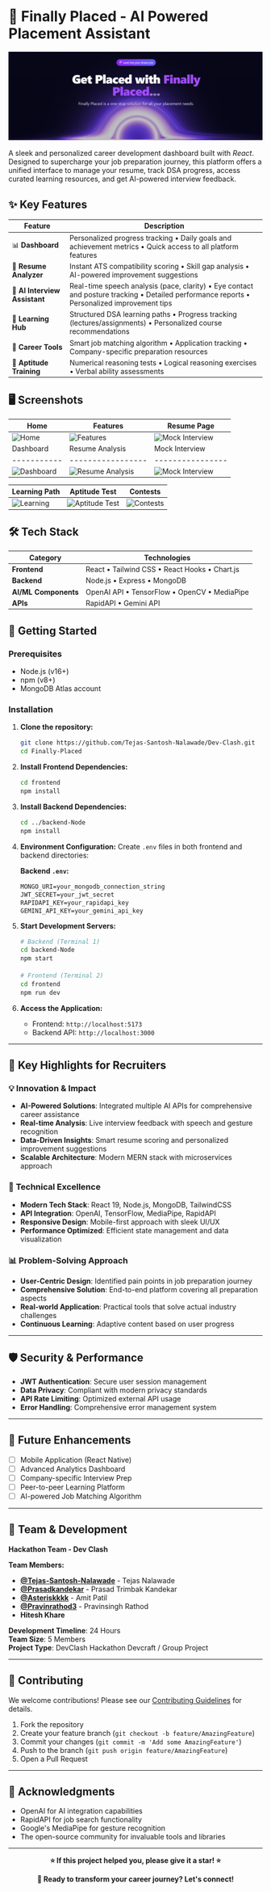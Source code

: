 # 💼 Finally Placed - AI Powered Placement Assistant

![Project Banner](./screenshots/banner.png)

A sleek and personalized career development dashboard built with *React*. Designed to supercharge your job preparation journey, this platform offers a unified interface to manage your resume, track DSA progress, access curated learning resources, and get AI-powered interview feedback.

## ✨ Key Features

| Feature | Description |
|---------|-------------|
| 📊 **Dashboard** | Personalized progress tracking • Daily goals and achievement metrics • Quick access to all platform features |
| 📄 **Resume Analyzer** | Instant ATS compatibility scoring • Skill gap analysis • AI-powered improvement suggestions |
| 🤖 **AI Interview Assistant** | Real-time speech analysis (pace, clarity) • Eye contact and posture tracking • Detailed performance reports • Personalized improvement tips |
| 🧠 **Learning Hub** | Structured DSA learning paths • Progress tracking (lectures/assignments) • Personalized course recommendations |
| 💼 **Career Tools** | Smart job matching algorithm • Application tracking • Company-specific preparation resources |
| 🧪 **Aptitude Training** | Numerical reasoning tests • Logical reasoning exercises • Verbal ability assessments |

## 🖥️ Screenshots
| Home | Features | Resume Page |
|-----------|-----------------|----------------|
| ![Home](./screenshots/home.png) | ![Features](./screenshots/features.png) | ![Mock Interview](./screenshots/resume_page.png) |
| Dashboard | Resume Analysis | Mock Interview |
|-----------|-----------------|----------------|
| ![Dashboard](./screenshots/dashboard.png) | ![Resume Analysis](./screenshots/resume.png) | ![Mock Interview](./screenshots/interview.png) |

| Learning Path | Aptitude Test | Contests |
|---------------|---------------------|---------------|
| ![Learning](./screenshots/learning.png) | ![Aptitude Test](./screenshots/apti.png) | ![Contests](./screenshots/contests.png) |

## 🛠️ Tech Stack

| Category | Technologies |
|----------|-------------|
| **Frontend** | React • Tailwind CSS • React Hooks • Chart.js |
| **Backend** | Node.js • Express • MongoDB |
| **AI/ML Components** | OpenAI API • TensorFlow • OpenCV • MediaPipe |
| **APIs** | RapidAPI • Gemini API |


## 🚀 Getting Started

### Prerequisites
- Node.js (v16+)
- npm (v8+)
- MongoDB Atlas account

### Installation
1. **Clone the repository:**
   ```bash
   git clone https://github.com/Tejas-Santosh-Nalawade/Dev-Clash.git
   cd Finally-Placed
   ```

2. **Install Frontend Dependencies:**
   ```bash
   cd frontend
   npm install
   ```

3. **Install Backend Dependencies:**
   ```bash
   cd ../backend-Node
   npm install
   ```

4. **Environment Configuration:**
   Create `.env` files in both frontend and backend directories:
   
   **Backend `.env`:**
   ```env
   MONGO_URI=your_mongodb_connection_string
   JWT_SECRET=your_jwt_secret
   RAPIDAPI_KEY=your_rapidapi_key
   GEMINI_API_KEY=your_gemini_api_key
   ```

5. **Start Development Servers:**
   ```bash
   # Backend (Terminal 1)
   cd backend-Node
   npm start
   
   # Frontend (Terminal 2)
   cd frontend
   npm run dev
   ```

6. **Access the Application:**
   - Frontend: `http://localhost:5173`
   - Backend API: `http://localhost:3000`

---

## 🌟 Key Highlights for Recruiters

### 💡 **Innovation & Impact**
- **AI-Powered Solutions**: Integrated multiple AI APIs for comprehensive career assistance
- **Real-time Analysis**: Live interview feedback with speech and gesture recognition
- **Data-Driven Insights**: Smart resume scoring and personalized improvement suggestions
- **Scalable Architecture**: Modern MERN stack with microservices approach

### 🎯 **Technical Excellence**
- **Modern Tech Stack**: React 19, Node.js, MongoDB, TailwindCSS
- **API Integration**: OpenAI, TensorFlow, MediaPipe, RapidAPI
- **Responsive Design**: Mobile-first approach with sleek UI/UX
- **Performance Optimized**: Efficient state management and data visualization

### 📊 **Problem-Solving Approach**
- **User-Centric Design**: Identified pain points in job preparation journey
- **Comprehensive Solution**: End-to-end platform covering all preparation aspects
- **Real-world Application**: Practical tools that solve actual industry challenges
- **Continuous Learning**: Adaptive content based on user progress

---

## 🛡️ **Security & Performance**
- **JWT Authentication**: Secure user session management
- **Data Privacy**: Compliant with modern privacy standards
- **API Rate Limiting**: Optimized external API usage
- **Error Handling**: Comprehensive error management system

---

## 🚀 **Future Enhancements**
- [ ] Mobile Application (React Native)
- [ ] Advanced Analytics Dashboard
- [ ] Company-specific Interview Prep
- [ ] Peer-to-peer Learning Platform
- [ ] AI-powered Job Matching Algorithm

---

## 👥 **Team & Development**

**Hackathon Team - Dev Clash**

**Team Members:**
- **[@Tejas-Santosh-Nalawade](https://github.com/Tejas-Santosh-Nalawade)** - Tejas Nalawade
- **[@Prasadkandekar](https://github.com/Prasadkandekar)** - Prasad Trimbak Kandekar  
- **[@Asteriskkkk](https://github.com/Asteriskkkk)** - Amit Patil
- **[@Pravinrathod3](https://github.com/Pravinrathod3)** - Pravinsingh Rathod
- **Hitesh Khare**

**Development Timeline**: 24 Hours  
**Team Size**: 5 Members  
**Project Type**: DevClash Hackathon Devcraft / Group Project

---

## 🤝 **Contributing**
We welcome contributions! Please see our [Contributing Guidelines](CONTRIBUTING.md) for details.

1. Fork the repository
2. Create your feature branch (`git checkout -b feature/AmazingFeature`)
3. Commit your changes (`git commit -m 'Add some AmazingFeature'`)
4. Push to the branch (`git push origin feature/AmazingFeature`)
5. Open a Pull Request

---

## 🌟 **Acknowledgments**
- OpenAI for AI integration capabilities
- RapidAPI for job search functionality
- Google's MediaPipe for gesture recognition
- The open-source community for invaluable tools and libraries

---

<div align="center">

**⭐ If this project helped you, please give it a star! ⭐**

**🚀 Ready to transform your career journey? Let's connect!**

</div>
